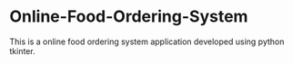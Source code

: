 # Online-Food-Ordering-System
This is a online food ordering system application developed using python tkinter.
